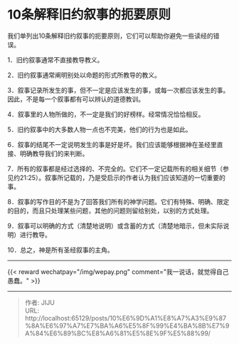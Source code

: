 # 10条解释旧约叙事的扼要原则

我们单列出10条解释旧约叙事的扼要原则，它们可以帮助你避免一些读经的错误。

1．旧约叙事通常不直接教导教义。

2．旧约叙事通常阐明别处以命题的形式所教导的教义。

3．叙事记录所发生的事，但不一定是应该发生的事，或每一次都应该发生的事。因此，不是每一个叙事都有可以辨认的道德教训。

4．叙事里的人物所做的，不一定是我们的好榜样。经常情况恰恰相反。

5．旧约叙事中的大多数人物一点也不完美，他们的行为也是如此。

6．叙事的结尾不一定说明发生的事是好是坏。我们应该能够根据神在圣经里直接、明确教导我们的来判断。

7．所有的叙事都是经过选择的、不完全的。它们不一定记载所有的相关细节（参见约21:25）。叙事所记载的，乃是受启示的作者认为我们应该知道的一切重要的事。

8．叙事的写作目的不是为了回答我们所有的神学问题。它们有特殊、明确、限定的目的，而且只处理某些问题，其他的问题则留给别处，以别的方式处理。

9．叙事可以明确的方式（清楚地说明）或含蓄的方式（清楚地暗示，但未实际说明）进行教导。

10．总之，神是所有圣经叙事的主角。


----
{{&lt; reward wechatpay=&#34;/img/wepay.png&#34; comment=&#34;我一说话，就觉得自己愚蠢。&#34; &gt;}}


---

> 作者: JIJU  
> URL: http://localhost:65129/posts/10%E6%9D%A1%E8%A7%A3%E9%87%8A%E6%97%A7%E7%BA%A6%E5%8F%99%E4%BA%8B%E7%9A%84%E6%89%BC%E8%A6%81%E5%8E%9F%E5%88%99/  

